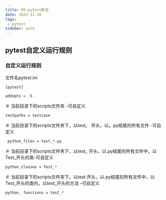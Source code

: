 ```yaml
---
title: 05-pytest断言  
date: 2022-11-26  
tags:  
 - pytest  
sidebar: auto  
---
```


## pytest自定义运行规则

### 自定义运行规则

文件名pytest.ini

`[pytest]`

`addopts = -S`

＃ 当前目录下的scripts文件夹 -可自定义

`testpaths = testcase`

＃ 当前目录下的scripts文件夹下，以test。 开头，以。py结尾的所有文件 -可自定义

` python_files = test_*.py`

＃ 当前目录下的scripts文件夹下，以test_ 开头，以.py结尾的所有文件中，以Test_开头的类-可自定义 

`python_classes = Test_*`

＃ 当前目录下的scripts文件夹下，以test 开头，以.py结尾的所有文件中，以Test_开头的类内，以test_开头的方法 -可自定义

`python_ functions = test_*`





